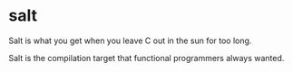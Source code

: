 # salt

Salt is what you get when you leave C out in the sun for too long.

Salt is the compilation target that functional programmers always wanted.
